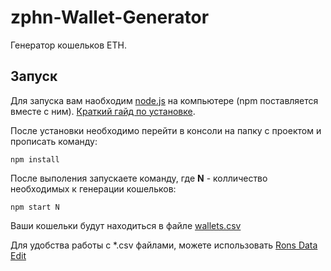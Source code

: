 # zphn-Wallet-Generator
Генератор кошельков ETH.

## Запуск

Для запуска вам наобходим [node.js](https://nodejs.org/en) на компьютере (npm поставляется вместе с ним). [Краткий гайд по установке](https://metanit.com/web/nodejs/1.1.php).

После установки необходимо перейти в консоли на папку с проектом и прописать команду:

```
npm install
```
После выполения запускаете команду, где **N** - колличество необходимых к генерации кошельков:
```
npm start N
```
Ваши кошельки будут находиться в файле [wallets.csv](https://github.com/zphn/zphn-Wallet-Generator/blob/main/wallets.csv)

Для удобства работы с *.csv файлами, можете использовать [Rons Data Edit](https://www.ronsplace.ca/Products/RonsEditor/Download)

